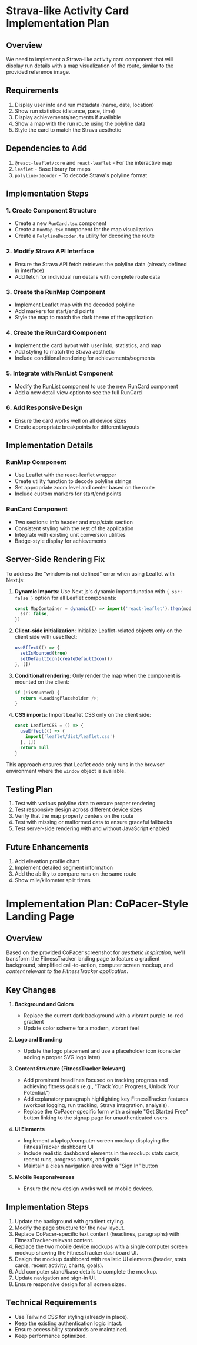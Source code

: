 # Strava-like Activity Card Implementation Plan

## Overview

We need to implement a Strava-like activity card component that will display run details with a map visualization of the route, similar to the provided reference image.

## Requirements

1. Display user info and run metadata (name, date, location)
2. Show run statistics (distance, pace, time)
3. Display achievements/segments if available
4. Show a map with the run route using the polyline data
5. Style the card to match the Strava aesthetic

## Dependencies to Add

1. `@react-leaflet/core` and `react-leaflet` - For the interactive map
2. `leaflet` - Base library for maps
3. `polyline-decoder` - To decode Strava's polyline format

## Implementation Steps

### 1. Create Component Structure

- Create a new `RunCard.tsx` component
- Create a `RunMap.tsx` component for the map visualization
- Create a `PolylineDecoder.ts` utility for decoding the route

### 2. Modify Strava API Interface

- Ensure the Strava API fetch retrieves the polyline data (already defined in interface)
- Add fetch for individual run details with complete route data

### 3. Create the RunMap Component

- Implement Leaflet map with the decoded polyline
- Add markers for start/end points
- Style the map to match the dark theme of the application

### 4. Create the RunCard Component

- Implement the card layout with user info, statistics, and map
- Add styling to match the Strava aesthetic
- Include conditional rendering for achievements/segments

### 5. Integrate with RunList Component

- Modify the RunList component to use the new RunCard component
- Add a new detail view option to see the full RunCard

### 6. Add Responsive Design

- Ensure the card works well on all device sizes
- Create appropriate breakpoints for different layouts

## Implementation Details

### RunMap Component

- Use Leaflet with the react-leaflet wrapper
- Create utility function to decode polyline strings
- Set appropriate zoom level and center based on the route
- Include custom markers for start/end points

### RunCard Component

- Two sections: info header and map/stats section
- Consistent styling with the rest of the application
- Integrate with existing unit conversion utilities
- Badge-style display for achievements

## Server-Side Rendering Fix

To address the "window is not defined" error when using Leaflet with Next.js:

1. **Dynamic Imports**: Use Next.js's dynamic import function with `{ ssr: false }` option for all Leaflet components:

   ```typescript
   const MapContainer = dynamic(() => import('react-leaflet').then(mod => mod.MapContainer), {
     ssr: false,
   })
   ```

2. **Client-side initialization**: Initialize Leaflet-related objects only on the client side with useEffect:

   ```typescript
   useEffect(() => {
     setIsMounted(true)
     setDefaultIcon(createDefaultIcon())
   }, [])
   ```

3. **Conditional rendering**: Only render the map when the component is mounted on the client:

   ```typescript
   if (!isMounted) {
     return <LoadingPlaceholder />;
   }
   ```

4. **CSS imports**: Import Leaflet CSS only on the client side:
   ```typescript
   const LeafletCSS = () => {
     useEffect(() => {
       import('leaflet/dist/leaflet.css')
     }, [])
     return null
   }
   ```

This approach ensures that Leaflet code only runs in the browser environment where the `window` object is available.

## Testing Plan

1. Test with various polyline data to ensure proper rendering
2. Test responsive design across different device sizes
3. Verify that the map properly centers on the route
4. Test with missing or malformed data to ensure graceful fallbacks
5. Test server-side rendering with and without JavaScript enabled

## Future Enhancements

1. Add elevation profile chart
2. Implement detailed segment information
3. Add the ability to compare runs on the same route
4. Show mile/kilometer split times

# Implementation Plan: CoPacer-Style Landing Page

## Overview

Based on the provided CoPacer screenshot for _aesthetic inspiration_, we'll transform the FitnessTracker landing page to feature a gradient background, simplified call-to-action, computer screen mockup, and _content relevant to the FitnessTracker application_.

## Key Changes

1. **Background and Colors**

   - Replace the current dark background with a vibrant purple-to-red gradient
   - Update color scheme for a modern, vibrant feel

2. **Logo and Branding**

   - Update the logo placement and use a placeholder icon (consider adding a proper SVG logo later)

3. **Content Structure (FitnessTracker Relevant)**

   - Add prominent headlines focused on tracking progress and achieving fitness goals (e.g., "Track Your Progress, Unlock Your Potential.")
   - Add explanatory paragraph highlighting key FitnessTracker features (workout logging, run tracking, Strava integration, analysis).
   - Replace the CoPacer-specific form with a simple "Get Started Free" button linking to the signup page for unauthenticated users.

4. **UI Elements**

   - Implement a laptop/computer screen mockup displaying the FitnessTracker dashboard UI
   - Include realistic dashboard elements in the mockup: stats cards, recent runs, progress charts, and goals
   - Maintain a clean navigation area with a "Sign In" button

5. **Mobile Responsiveness**
   - Ensure the new design works well on mobile devices.

## Implementation Steps

1. Update the background with gradient styling.
2. Modify the page structure for the new layout.
3. Replace CoPacer-specific text content (headlines, paragraphs) with FitnessTracker-relevant content.
4. Replace the two mobile device mockups with a single computer screen mockup showing the FitnessTracker dashboard UI.
5. Design the mockup dashboard with realistic UI elements (header, stats cards, recent activity, charts, goals).
6. Add computer stand/base details to complete the mockup.
7. Update navigation and sign-in UI.
8. Ensure responsive design for all screen sizes.

## Technical Requirements

- Use Tailwind CSS for styling (already in place).
- Keep the existing authentication logic intact.
- Ensure accessibility standards are maintained.
- Keep performance optimized.
